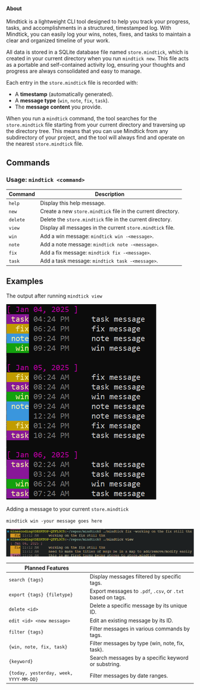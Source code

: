 #### About

Mindtick is a lightweight CLI tool designed to help you track your progress, tasks, and accomplishments in a structured, timestamped log. With Mindtick, you can easily log your wins, notes, fixes, and tasks to maintain a clear and organized timeline of your work.

All data is stored in a SQLite database file named `store.mindtick`, which is created in your current directory when you run `mindtick new`. This file acts as a portable and self-contained activity log, ensuring your thoughts and progress are always consolidated and easy to manage.

Each entry in the `store.mindtick` file is recorded with:
- A **timestamp** (automatically generated).
- A **message type** (`win`, `note`, `fix`, `task`).
- The **message content** you provide.

When you run a `mindtick` command, the tool searches for the `store.mindtick` file starting from your current directory and traversing up the directory tree. This means that you can use Mindtick from any subdirectory of your project, and the tool will always find and operate on the nearest `store.mindtick` file.


## Commands

### Usage: `mindtick <command>`

| Command   | Description                                         |
|-----------|-----------------------------------------------------|
| `help`    | Display this help message.                         |
| `new`     | Create a new `store.mindtick` file in the current directory. |
| `delete`  | Delete the `store.mindtick` file in the current directory. |
| `view`    | Display all messages in the current `store.mindtick` file. |
| `win`     | Add a win message: `mindtick win -<message>`.      |
| `note`    | Add a note message: `mindtick note -<message>`.    |
| `fix`     | Add a fix message: `mindtick fix -<message>`.      |
| `task`    | Add a task message: `mindtick task -<message>`.    |

## Examples

The output after running `mindtick view`

![example mindtick view](readme_assets/view.png)

Adding a message to your current `store.mindtick`

`mindtick win -your message goes here`

![example adding fix tag msg](readme_assets/addingmsg.png)

| Planned Features                              |                                                |
|--------------------------------------|------------------------------------------------------------|
| `search {tags}`                      | Display messages filtered by specific tags.                |
| `export {tags} {filetype}`           | Export messages to `.pdf`, `.csv`, or `.txt` based on tags. |
| `delete <id>`                        | Delete a specific message by its unique ID.                |
| `edit <id> <new message>`            | Edit an existing message by its ID.                        |
| `filter {tags}`                      | Filter messages in various commands by tags.               |
| `{win, note, fix, task}`             | Filter messages by type (win, note, fix, task).            |
| `{keyword}`                          | Search messages by a specific keyword or substring.        |
| `{today, yesterday, week, YYYY-MM-DD}` | Filter messages by date ranges.                           |